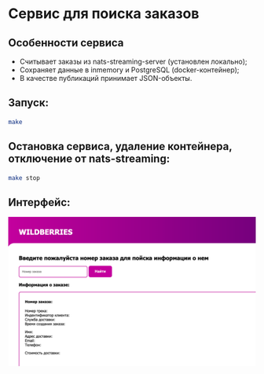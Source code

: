 # Сервис для поиска заказов

## Особенности сервиса

- Считывает заказы из nats-streaming-server (установлен локально);
- Сохраняет данные в inmemory и PostgreSQL (docker-контейнер);
- В качестве публикаций принимает JSON-объекты.

## Запуск:

```bash
make
```

## Остановка сервиса, удаление контейнера, отключение от nats-streaming:

```bash
make stop
```

## Интерфейс:

![interface](img/interface.png)
